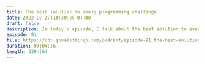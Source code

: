 ```yaml
---
title: The best solution to every programming challenge
date: 2022-10-27T10:30:00-04:00
draft: false
description: In today’s episode, I talk about the best solution to every programing challenge you run into.
episode: 91
file: https://cdn.gomakethings.com/podcast/episode-91_the-best-solution.mp3
duration: 00:04:36
length: 3394564
---
```


